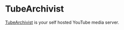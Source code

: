 # TubeArchivist
[TubeArchivist](https://tubearchivist.com/) is your self hosted YouTube media server.
